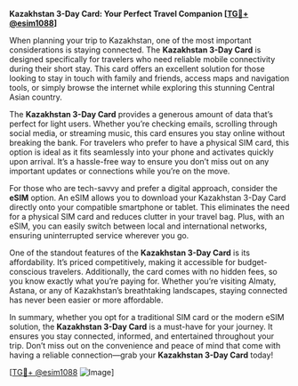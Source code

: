 **Kazakhstan 3-Day Card: Your Perfect Travel Companion [[TG💪+ @esim1088](https://t.me/s/esim1088)]**

When planning your trip to Kazakhstan, one of the most important considerations is staying connected. The **Kazakhstan 3-Day Card** is designed specifically for travelers who need reliable mobile connectivity during their short stay. This card offers an excellent solution for those looking to stay in touch with family and friends, access maps and navigation tools, or simply browse the internet while exploring this stunning Central Asian country.

The **Kazakhstan 3-Day Card** provides a generous amount of data that’s perfect for light users. Whether you’re checking emails, scrolling through social media, or streaming music, this card ensures you stay online without breaking the bank. For travelers who prefer to have a physical SIM card, this option is ideal as it fits seamlessly into your phone and activates quickly upon arrival. It’s a hassle-free way to ensure you don’t miss out on any important updates or connections while you’re on the move.

For those who are tech-savvy and prefer a digital approach, consider the **eSIM** option. An eSIM allows you to download your Kazakhstan 3-Day Card directly onto your compatible smartphone or tablet. This eliminates the need for a physical SIM card and reduces clutter in your travel bag. Plus, with an eSIM, you can easily switch between local and international networks, ensuring uninterrupted service wherever you go.

One of the standout features of the **Kazakhstan 3-Day Card** is its affordability. It’s priced competitively, making it accessible for budget-conscious travelers. Additionally, the card comes with no hidden fees, so you know exactly what you’re paying for. Whether you’re visiting Almaty, Astana, or any of Kazakhstan’s breathtaking landscapes, staying connected has never been easier or more affordable.

In summary, whether you opt for a traditional SIM card or the modern eSIM solution, the **Kazakhstan 3-Day Card** is a must-have for your journey. It ensures you stay connected, informed, and entertained throughout your trip. Don’t miss out on the convenience and peace of mind that come with having a reliable connection—grab your **Kazakhstan 3-Day Card** today! 

[[TG💪+ @esim1088](https://t.me/s/esim1088) ![Image](https://i.postimg.cc/Y0z9fWf4/image.png)]